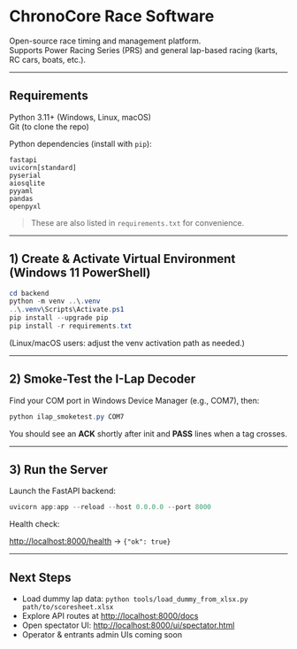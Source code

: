 # ChronoCore Race Software

Open-source race timing and management platform.  
Supports Power Racing Series (PRS) and general lap-based racing (karts, RC cars, boats, etc.).

---

## Requirements

Python 3.11+ (Windows, Linux, macOS)  
Git (to clone the repo)  

Python dependencies (install with `pip`):

```
fastapi
uvicorn[standard]
pyserial
aiosqlite
pyyaml
pandas
openpyxl
```

> These are also listed in `requirements.txt` for convenience.

---

## 1) Create & Activate Virtual Environment (Windows 11 PowerShell)

```powershell
cd backend
python -m venv ..\.venv
..\.venv\Scripts\Activate.ps1
pip install --upgrade pip
pip install -r requirements.txt
```

(Linux/macOS users: adjust the venv activation path as needed.)

---

## 2) Smoke-Test the I-Lap Decoder

Find your COM port in Windows Device Manager (e.g., COM7), then:

```powershell
python ilap_smoketest.py COM7
```

You should see an **ACK** shortly after init and **PASS** lines when a tag crosses.

---

## 3) Run the Server

Launch the FastAPI backend:

```powershell
uvicorn app:app --reload --host 0.0.0.0 --port 8000
```

Health check:

<http://localhost:8000/health> → `{"ok": true}`

---

## Next Steps

- Load dummy lap data: `python tools/load_dummy_from_xlsx.py path/to/scoresheet.xlsx`
- Explore API routes at <http://localhost:8000/docs>
- Open spectator UI: <http://localhost:8000/ui/spectator.html>
- Operator & entrants admin UIs coming soon
